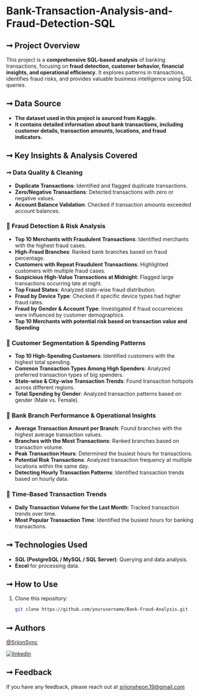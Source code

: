 # Bank-Transaction-Analysis-and-Fraud-Detection-SQL

## ➞ Project Overview
This project is a **comprehensive SQL-based analysis** of banking transactions, focusing on **fraud detection, customer behavior, financial insights, and operational efficiency**. It explores patterns in transactions, identifies fraud risks, and provides valuable business intelligence using SQL queries.

## ➞ Data Source
- **The dataset used in this project is sourced from Kaggle.**
- **It contains detailed information about bank transactions, including customer details, transaction amounts, locations, and fraud indicators.**

## ➞ Key Insights & Analysis Covered

### ➞ **Data Quality & Cleaning**
- **Duplicate Transactions**: Identified and flagged duplicate transactions.
- **Zero/Negative Transactions**: Detected transactions with zero or negative values.
- **Account Balance Validation**: Checked if transaction amounts exceeded account balances.

### 🔴 **Fraud Detection & Risk Analysis**
- **Top 10 Merchants with Fraudulent Transactions**: Identified merchants with the highest fraud cases.
- **High-Fraud Branches**: Ranked bank branches based on fraud percentage.
- **Customers with Repeat Fraudulent Transactions**: Highlighted customers with multiple fraud cases.
- **Suspicious High-Value Transactions at Midnight**: Flagged large transactions occurring late at night.
- **Top Fraud States**: Analyzed state-wise fraud distribution.
- **Fraud by Device Type**: Checked if specific device types had higher fraud rates.
- **Fraud by Gender & Account Type**: Investigated if fraud occurrences were influenced by customer demographics.
- **Top 10 Merchants with potential risk based on transaction value and Spending**


### 🔴 **Customer Segmentation & Spending Patterns**
- **Top 10 High-Spending Customers**: Identified customers with the highest total spending.
- **Common Transaction Types Among High Spenders**: Analyzed preferred transaction types of big spenders.
- **State-wise & City-wise Transaction Trends**: Found transaction hotspots across different regions.
- **Total Spending by Gender**: Analyzed transaction patterns based on gender (Male vs. Female).

### 🔴 **Bank Branch Performance & Operational Insights**
- **Average Transaction Amount per Branch**: Found branches with the highest average transaction values.
- **Branches with the Most Transactions**: Ranked branches based on transaction volume.
- **Peak Transaction Hours**: Determined the busiest hours for transactions.
- **Potential Risk Transactions**: Analyzed transaction frequency at multiple locations within the same day.
- **Detecting Hourly Transaction Patterns**: Identified transaction trends based on hourly data.

### 🔴 **Time-Based Transaction Trends**
- **Daily Transaction Volume for the Last Month**: Tracked transaction trends over time.
- **Most Popular Transaction Time**: Identified the busiest hours for banking transactions.

## ➞ **Technologies Used**
- **SQL (PostgreSQL / MySQL / SQL Server)**: Querying and data analysis.
- **Excel** for processing data.


## ➞ **How to Use**
1. Clone this repository:
   ```bash
   git clone https://github.com/yourusername/Bank-Fraud-Analysis.git

## ➞ Authors

[@SrijonSync](https://github.com/SrijonSync)

[![linkedin](https://img.shields.io/badge/linkedin-0A66C2?style=for-the-badge&logo=linkedin&logoColor=white)](https://www.linkedin.com/in/srijon-das/)

## ➞ Feedback

If you have any feedback, please reach out at srijonsheon.19@gmail.com


